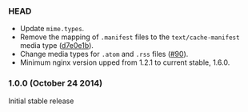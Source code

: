 ### HEAD

* Update `mime.types`.
* Remove the mapping of `.manifest` files to the `text/cache-manifest` media type
  ([d7e0e1b](https://github.com/h5bp/server-configs-nginx/commit/d7e0e1b)).
* Change media types for `.atom` and `.rss` files
  ([#90](https://github.com/h5bp/server-configs-apache/issues/90)).
* Minimum nginx version upped from 1.2.1 to current stable, 1.6.0.

### 1.0.0 (October 24 2014)

Initial stable release
